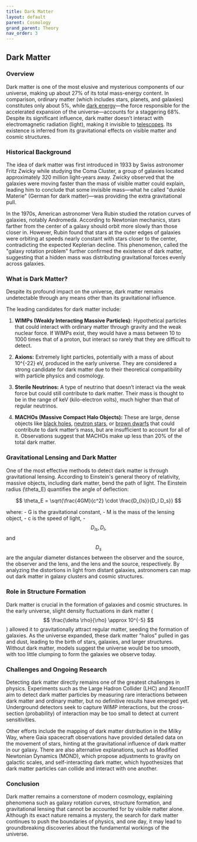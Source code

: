 ```yaml
---
title: Dark Matter
layout: default
parent: Cosmology
grand_parent: Theory
nav_order: 3
---
```


## Dark Matter

### Overview

Dark matter is one of the most elusive and mysterious components of our universe, making up about 27% of its total mass-energy content. In comparison, ordinary matter (which includes stars, planets, and galaxies) constitutes only about 5%, while [dark energy](dark%20energy.html)—the force responsible for the accelerated expansion of the universe—accounts for a staggering 68%. Despite its significant influence, dark matter doesn’t interact with electromagnetic radiation (light), making it invisible to [telescopes](../../observation/instruments/telescopes.html). Its existence is inferred from its gravitational effects on visible matter and cosmic structures.

### Historical Background

The idea of dark matter was first introduced in 1933 by Swiss astronomer Fritz Zwicky while studying the Coma Cluster, a group of galaxies located approximately 320 million light-years away. Zwicky observed that the galaxies were moving faster than the mass of visible matter could explain, leading him to conclude that some invisible mass—what he called "dunkle Materie" (German for dark matter)—was providing the extra gravitational pull.

In the 1970s, American astronomer Vera Rubin studied the rotation curves of galaxies, notably Andromeda. According to Newtonian mechanics, stars farther from the center of a galaxy should orbit more slowly than those closer in. However, Rubin found that stars at the outer edges of galaxies were orbiting at speeds nearly constant with stars closer to the center, contradicting the expected Keplerian decline. This phenomenon, called the "galaxy rotation problem" further confirmed the existence of dark matter, suggesting that a hidden mass was distributing gravitational forces evenly across galaxies.

### What is Dark Matter?

Despite its profound impact on the universe, dark matter remains undetectable through any means other than its gravitational influence.

The leading candidates for dark matter include:

1. **WIMPs (Weakly Interacting Massive Particles):** Hypothetical particles that could interact with ordinary matter through gravity and the weak nuclear force. If WIMPs exist, they would have a mass between 10 to 1000 times that of a proton, but interact so rarely that they are difficult to detect.

2. **Axions:** Extremely light particles, potentially with a mass of about 10^{-22} eV, produced in the early universe. They are considered a strong candidate for dark matter due to their theoretical compatibility with particle physics and cosmology.

3. **Sterile Neutrinos:** A type of neutrino that doesn’t interact via the weak force but could still contribute to dark matter. Their mass is thought to be in the range of keV (kilo-electron volts), much higher than that of regular neutrinos.

4. **MACHOs (Massive Compact Halo Objects):** These are large, dense objects like [black holes](../special%20stars/black%20holes.html), [neutron stars](../special%20stars/neutron%20stars.html), or [brown dwarfs](../special%20stars/dwarf%20stars.html) that could contribute to dark matter’s mass, but are insufficient to account for all of it. Observations suggest that MACHOs make up less than 20% of the total dark matter.

### Gravitational Lensing and Dark Matter

One of the most effective methods to detect dark matter is through gravitational lensing. According to Einstein's general theory of relativity, massive objects, including dark matter, bend the path of light. The Einstein radius (\theta_E​) quantifies the angle of deflection:

$$ \theta_E = \sqrt{\frac{4GM}{c^2} \cdot \frac{D_{ls}}{D_l D_s}}​ $$

where:
     - G is the gravitational constant,
     - M is the mass of the lensing object,
     - c is the speed of light,
     - $$ D_{ls}, D_l, $$ and $$ D_s $$​ are the angular diameter distances between the observer and the source, the observer and the lens, and the lens and the source, respectively.
By analyzing the distortions in light from distant galaxies, astronomers can map out dark matter in galaxy clusters and cosmic structures.

### Role in Structure Formation

Dark matter is crucial in the formation of galaxies and cosmic structures. In the early universe, slight density fluctuations in dark matter ($$ \frac{\delta \rho}{\rho} \approx 10^{-5} $$) allowed it to gravitationally attract regular matter, seeding the formation of galaxies. As the universe expanded, these dark matter "halos" pulled in gas and dust, leading to the birth of stars, galaxies, and larger structures. Without dark matter, models suggest the universe would be too smooth, with too little clumping to form the galaxies we observe today.

### Challenges and Ongoing Research

Detecting dark matter directly remains one of the greatest challenges in physics. Experiments such as the Large Hadron Collider (LHC) and Xenon1T aim to detect dark matter particles by measuring rare interactions between dark matter and ordinary matter, but no definitive results have emerged yet. Underground detectors seek to capture WIMP interactions, but the cross-section (probability) of interaction may be too small to detect at current sensitivities.

Other efforts include the mapping of dark matter distribution in the Milky Way, where Gaia spacecraft observations have provided detailed data on the movement of stars, hinting at the gravitational influence of dark matter in our galaxy.
There are also alternative explanations, such as Modified Newtonian Dynamics (MOND), which propose adjustments to gravity on galactic scales, and self-interacting dark matter, which hypothesizes that dark matter particles can collide and interact with one another.

### Conclusion

Dark matter remains a cornerstone of modern cosmology, explaining phenomena such as galaxy rotation curves, structure formation, and gravitational lensing that cannot be accounted for by visible matter alone. Although its exact nature remains a mystery, the search for dark matter continues to push the boundaries of physics, and one day, it may lead to groundbreaking discoveries about the fundamental workings of the universe.

